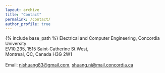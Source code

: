 ```yaml
---
layout: archive
title: "Contact"
permalink: /contact/
author_profile: true
---
```


{% include base_path %}
Electrical and Computer Engineering, Concordia University<br>
EV10.235, 1515 Saint-Catherine St West, <br>
Montreal, QC, Canada H3G 2W1<br>
<br>
Email: nishuang83@gmail.com, shuang.ni@mail.concordia.ca

